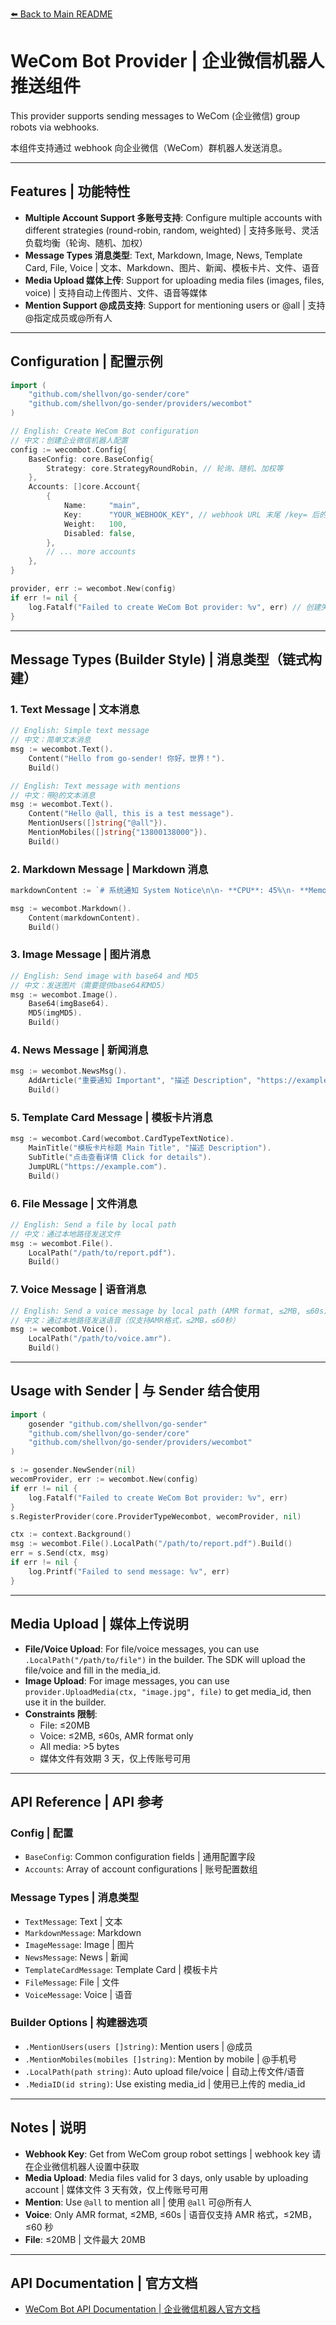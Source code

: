 [⬅️ Back to Main README](../../README.md)

# WeCom Bot Provider | 企业微信机器人推送组件

This provider supports sending messages to WeCom (企业微信) group robots via webhooks.

本组件支持通过 webhook 向企业微信（WeCom）群机器人发送消息。

---

## Features | 功能特性

- **Multiple Account Support 多账号支持**: Configure multiple accounts with different strategies (round-robin, random, weighted) | 支持多账号、灵活负载均衡（轮询、随机、加权）
- **Message Types 消息类型**: Text, Markdown, Image, News, Template Card, File, Voice | 文本、Markdown、图片、新闻、模板卡片、文件、语音
- **Media Upload 媒体上传**: Support for uploading media files (images, files, voice) | 支持自动上传图片、文件、语音等媒体
- **Mention Support @成员支持**: Support for mentioning users or @all | 支持@指定成员或@所有人

---

## Configuration | 配置示例

```go
import (
    "github.com/shellvon/go-sender/core"
    "github.com/shellvon/go-sender/providers/wecombot"
)

// English: Create WeCom Bot configuration
// 中文：创建企业微信机器人配置
config := wecombot.Config{
    BaseConfig: core.BaseConfig{
        Strategy: core.StrategyRoundRobin, // 轮询、随机、加权等
    },
    Accounts: []core.Account{
        {
            Name:     "main",
            Key:      "YOUR_WEBHOOK_KEY", // webhook URL 末尾 /key= 后的部分
            Weight:   100,
            Disabled: false,
        },
        // ... more accounts
    },
}

provider, err := wecombot.New(config)
if err != nil {
    log.Fatalf("Failed to create WeCom Bot provider: %v", err) // 创建失败
}
```

---

## Message Types (Builder Style) | 消息类型（链式构建）

### 1. Text Message | 文本消息

```go
// English: Simple text message
// 中文：简单文本消息
msg := wecombot.Text().
    Content("Hello from go-sender! 你好，世界！").
    Build()

// English: Text message with mentions
// 中文：带@的文本消息
msg := wecombot.Text().
    Content("Hello @all, this is a test message").
    MentionUsers([]string{"@all"}).
    MentionMobiles([]string{"13800138000"}).
    Build()
```

### 2. Markdown Message | Markdown 消息

```go
markdownContent := `# 系统通知 System Notice\n\n- **CPU**: 45%\n- **Memory**: 60%\n- **Disk**: 75%\n\n> 系统运行正常 System OK\n\n[查看详情 View Details](https://example.com)`

msg := wecombot.Markdown().
    Content(markdownContent).
    Build()
```

### 3. Image Message | 图片消息

```go
// English: Send image with base64 and MD5
// 中文：发送图片（需要提供base64和MD5）
msg := wecombot.Image().
    Base64(imgBase64).
    MD5(imgMD5).
    Build()
```

### 4. News Message | 新闻消息

```go
msg := wecombot.NewsMsg().
    AddArticle("重要通知 Important", "描述 Description", "https://example.com", "https://example.com/image.jpg").
    Build()
```

### 5. Template Card Message | 模板卡片消息

```go
msg := wecombot.Card(wecombot.CardTypeTextNotice).
    MainTitle("模板卡片标题 Main Title", "描述 Description").
    SubTitle("点击查看详情 Click for details").
    JumpURL("https://example.com").
    Build()
```

### 6. File Message | 文件消息

```go
// English: Send a file by local path
// 中文：通过本地路径发送文件
msg := wecombot.File().
    LocalPath("/path/to/report.pdf").
    Build()
```

### 7. Voice Message | 语音消息

```go
// English: Send a voice message by local path (AMR format, ≤2MB, ≤60s)
// 中文：通过本地路径发送语音（仅支持AMR格式，≤2MB，≤60秒）
msg := wecombot.Voice().
    LocalPath("/path/to/voice.amr").
    Build()
```

---

## Usage with Sender | 与 Sender 结合使用

```go
import (
    gosender "github.com/shellvon/go-sender"
    "github.com/shellvon/go-sender/core"
    "github.com/shellvon/go-sender/providers/wecombot"
)

s := gosender.NewSender(nil)
wecomProvider, err := wecombot.New(config)
if err != nil {
    log.Fatalf("Failed to create WeCom Bot provider: %v", err)
}
s.RegisterProvider(core.ProviderTypeWecombot, wecomProvider, nil)

ctx := context.Background()
msg := wecombot.File().LocalPath("/path/to/report.pdf").Build()
err = s.Send(ctx, msg)
if err != nil {
    log.Printf("Failed to send message: %v", err)
}
```

---

## Media Upload | 媒体上传说明

- **File/Voice Upload**: For file/voice messages, you can use `.LocalPath("/path/to/file")` in the builder. The SDK will upload the file/voice and fill in the media_id.
- **Image Upload**: For image messages, you can use `provider.UploadMedia(ctx, "image.jpg", file)` to get media_id, then use it in the builder.
- **Constraints 限制**:
  - File: ≤20MB
  - Voice: ≤2MB, ≤60s, AMR format only
  - All media: >5 bytes
  - 媒体文件有效期 3 天，仅上传账号可用

---

## API Reference | API 参考

### Config | 配置

- `BaseConfig`: Common configuration fields | 通用配置字段
- `Accounts`: Array of account configurations | 账号配置数组

### Message Types | 消息类型

- `TextMessage`: Text | 文本
- `MarkdownMessage`: Markdown
- `ImageMessage`: Image | 图片
- `NewsMessage`: News | 新闻
- `TemplateCardMessage`: Template Card | 模板卡片
- `FileMessage`: File | 文件
- `VoiceMessage`: Voice | 语音

### Builder Options | 构建器选项

- `.MentionUsers(users []string)`: Mention users | @成员
- `.MentionMobiles(mobiles []string)`: Mention by mobile | @手机号
- `.LocalPath(path string)`: Auto upload file/voice | 自动上传文件/语音
- `.MediaID(id string)`: Use existing media_id | 使用已上传的 media_id

---

## Notes | 说明

- **Webhook Key**: Get from WeCom group robot settings | webhook key 请在企业微信机器人设置中获取
- **Media Upload**: Media files valid for 3 days, only usable by uploading account | 媒体文件 3 天有效，仅上传账号可用
- **Mention**: Use `@all` to mention all | 使用 `@all` 可@所有人
- **Voice**: Only AMR format, ≤2MB, ≤60s | 语音仅支持 AMR 格式，≤2MB，≤60 秒
- **File**: ≤20MB | 文件最大 20MB

---

## API Documentation | 官方文档

- [WeCom Bot API Documentation | 企业微信机器人官方文档](https://developer.work.weixin.qq.com/document/path/91770)
